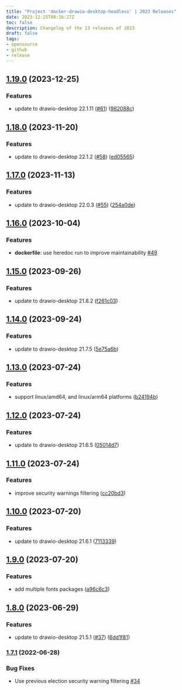 ```yaml
---
title: "Project 'docker-drawio-desktop-headless' | 2023 Releases"
date: 2023-12-25T08:16:27Z
toc: false
description: Changelog of the 13 releases of 2023
draft: false
tags:
- opensource
- github
- release
---
```

## [1.19.0](https://github.com/rlespinasse/docker-drawio-desktop-headless/compare/v1.18.0...v1.19.0) (2023-12-25)


### Features

* update to drawio-desktop 22.1.11 ([#61](https://github.com/rlespinasse/docker-drawio-desktop-headless/issues/61)) ([982088c](https://github.com/rlespinasse/docker-drawio-desktop-headless/commit/982088cf01fb272ec6747a362645cbaf5fc956ad))



## [1.18.0](https://github.com/rlespinasse/docker-drawio-desktop-headless/compare/v1.17.0...v1.18.0) (2023-11-20)


### Features

* update to drawio-desktop 22.1.2 ([#58](https://github.com/rlespinasse/docker-drawio-desktop-headless/issues/58)) ([ed05565](https://github.com/rlespinasse/docker-drawio-desktop-headless/commit/ed055650aa3f89f0bd4e1f67fdd03714e422adb7))



## [1.17.0](https://github.com/rlespinasse/docker-drawio-desktop-headless/compare/v1.16.0...v1.17.0) (2023-11-13)


### Features

* update to drawio-desktop 22.0.3 ([#55](https://github.com/rlespinasse/docker-drawio-desktop-headless/issues/55)) ([254a0de](https://github.com/rlespinasse/docker-drawio-desktop-headless/commit/254a0de90e948386981e81816afb802debcac162))



## [1.16.0](https://github.com/rlespinasse/docker-drawio-desktop-headless/compare/v1.15.0...v1.16.0) (2023-10-04)


### Features

* **dockerfile**: use heredoc run to improve maintainability [#49](https://github.com/rlespinasse/docker-drawio-desktop-headless/issues/49)




## [1.15.0](https://github.com/rlespinasse/docker-drawio-desktop-headless/compare/v1.14.0...v1.15.0) (2023-09-26)


### Features

* update to drawio-desktop 21.8.2 ([f261c03](https://github.com/rlespinasse/docker-drawio-desktop-headless/commit/f261c03316d9236ffbff9821ccd783414e2f92e0))



## [1.14.0](https://github.com/rlespinasse/docker-drawio-desktop-headless/compare/v1.13.0...v1.14.0) (2023-09-24)


### Features

* update to drawio-desktop 21.7.5 ([5e75a6b](https://github.com/rlespinasse/docker-drawio-desktop-headless/commit/5e75a6b5bf9774f38ad1a63cdb2e1410fa9d9d24))



## [1.13.0](https://github.com/rlespinasse/docker-drawio-desktop-headless/compare/v1.12.0...v1.13.0) (2023-07-24)


### Features

* support linux/amd64, and linux/arm64 platforms ([b24194b](https://github.com/rlespinasse/docker-drawio-desktop-headless/commit/b24194b513de196a23d84ffdba69a321fb99763b))



## [1.12.0](https://github.com/rlespinasse/docker-drawio-desktop-headless/compare/v1.11.0...v1.12.0) (2023-07-24)


### Features

* update to drawio-desktop 21.6.5 ([05014d7](https://github.com/rlespinasse/docker-drawio-desktop-headless/commit/05014d7b612ebe0f2e34abee9e9f1200c38a26f9))



## [1.11.0](https://github.com/rlespinasse/docker-drawio-desktop-headless/compare/v1.10.0...v1.11.0) (2023-07-24)


### Features

* improve security warnings filtering ([cc20bd3](https://github.com/rlespinasse/docker-drawio-desktop-headless/commit/cc20bd39890a382c0bf2e15508c9bd2436b7307b))



## [1.10.0](https://github.com/rlespinasse/docker-drawio-desktop-headless/compare/v1.9.0...v1.10.0) (2023-07-20)


### Features

* update to drawio-desktop 21.6.1 ([7113339](https://github.com/rlespinasse/docker-drawio-desktop-headless/commit/71133394f60baa0ac23ce41c2112810e6efffd50))



## [1.9.0](https://github.com/rlespinasse/docker-drawio-desktop-headless/compare/v1.8.0...v1.9.0) (2023-07-20)


### Features

* add multiple fonts packages ([a96c6c3](https://github.com/rlespinasse/docker-drawio-desktop-headless/commit/a96c6c33190d1c8c625cb7cfd2d0b37aa1b20eee))



## [1.8.0](https://github.com/rlespinasse/docker-drawio-desktop-headless/compare/v1.7.1...v1.8.0) (2023-06-29)


### Features

* update to drawio-desktop 21.5.1 ([#37](https://github.com/rlespinasse/docker-drawio-desktop-headless/issues/37)) ([6dd1f81](https://github.com/rlespinasse/docker-drawio-desktop-headless/commit/6dd1f8161c4e480646b4c75693d75e7e542be205))



### [1.7.1](http://github.com/rlespinasse/docker-drawio-desktop-headless/compare/1.7.0...1.7.1) (2022-06-28)


### Bug Fixes

* Use previous election security warning filtering [#34](https://github.com/rlespinasse/docker-drawio-desktop-headless/pull/34)



